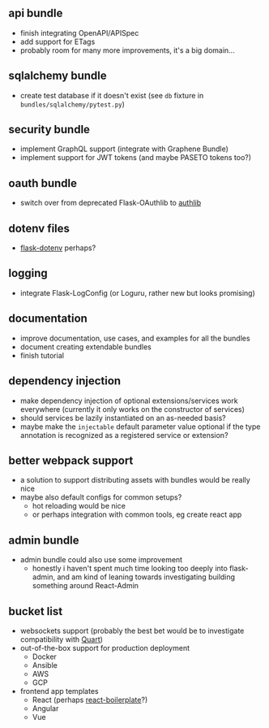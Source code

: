 api bundle
----------
* finish integrating OpenAPI/APISpec
* add support for ETags
* probably room for many more improvements, it's a big domain...


sqlalchemy bundle
-----------------
* create test database if it doesn't exist (see `db` fixture in `bundles/sqlalchemy/pytest.py`)


security bundle
---------------
* implement GraphQL support (integrate with Graphene Bundle)
* implement support for JWT tokens (and maybe PASETO tokens too?)


oauth bundle
------------
* switch over from deprecated Flask-OAuthlib to [authlib](https://github.com/lepture/authlib)


dotenv files
------------
* [flask-dotenv](https://github.com/grauwoelfchen/flask-dotenv/) perhaps?


logging
-------
* integrate Flask-LogConfig (or Loguru, rather new but looks promising)


documentation
-------------
* improve documentation, use cases, and examples for all the bundles
* document creating extendable bundles
* finish tutorial


dependency injection
--------------------
* make dependency injection of optional extensions/services work everywhere (currently it only works on the constructor of services)
* should services be lazily instantiated on an as-needed basis?
* maybe make the `injectable` default parameter value optional if the type annotation is recognized as a registered service or extension?


better webpack support
----------------------
* a solution to support distributing assets with bundles would be really nice
* maybe also default configs for common setups?
   - hot reloading would be nice
   - or perhaps integration with common tools, eg create react app


admin bundle
------------
* admin bundle could also use some improvement
   - honestly i haven't spent much time looking too deeply into flask-admin, and am kind of leaning towards investigating building something around React-Admin


bucket list
-----------
* websockets support (probably the best bet would be to investigate compatibility with [Quart](https://gitlab.com/pgjones/quart))
* out-of-the-box support for production deployment
   - Docker
   - Ansible
   - AWS
   - GCP
* frontend app templates
   - React (perhaps [react-boilerplate](https://github.com/react-boilerplate/react-boilerplate)?)
   - Angular
   - Vue
